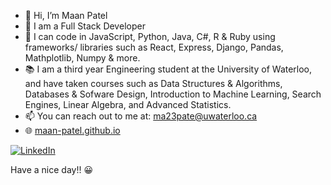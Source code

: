 - 👋 Hi, I’m Maan Patel
- 👀 I am a Full Stack Developer
- 🌱 I can code in JavaScript, Python, Java, C#, R & Ruby using frameworks/ libraries such as React, Express, Django, Pandas, Mathplotlib, Numpy & more. 
- :books: I am a third year Engineering student at the University of Waterloo, and have taken courses such as Data Structures & Algorithms, Databases & Sofware Design, Introduction to Machine Learning, Search Engines, Linear Algebra, and Advanced Statistics.
- 📫 You can reach out to me at: ma23pate@uwaterloo.ca
- 🌐 [maan-patel.github.io](https://maan-patel.github.io/)


<a href="https://www.linkedin.com/in/maanp/" target="_blank"><img alt="LinkedIn" src="https://img.shields.io/badge/LinkedIn-@maanp-blue?style=flat&logo=linkedin"></a>


<!-- <img style="align-center" src="https://github-readme-stats.lostgirljourney.vercel.app/api/top-langs/?username=maan-patel&layout=compact&show_icons=true&theme=dracula&title_color=CDE545&count_private=true&icon_color=CDE545">

 -->
Have a nice day!! :grinning:
<!---
maan-patel/maan-patel is a ✨ special ✨ repository because its `README.md` (this file) appears on your GitHub profile.
You can click the Preview link to take a look at your changes.
--->
